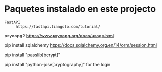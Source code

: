 # Paquetes instalado en este projecto
    FastAPI
         https://fastapi.tiangolo.com/tutorial/

psycopg2
    https://www.psycopg.org/docs/usage.html

pip install sqlalchemy
    https://docs.sqlalchemy.org/en/14/orm/session.html

pip install "passlib[bcrypt]"

pip install "python-jose[cryptography]"
    for the login